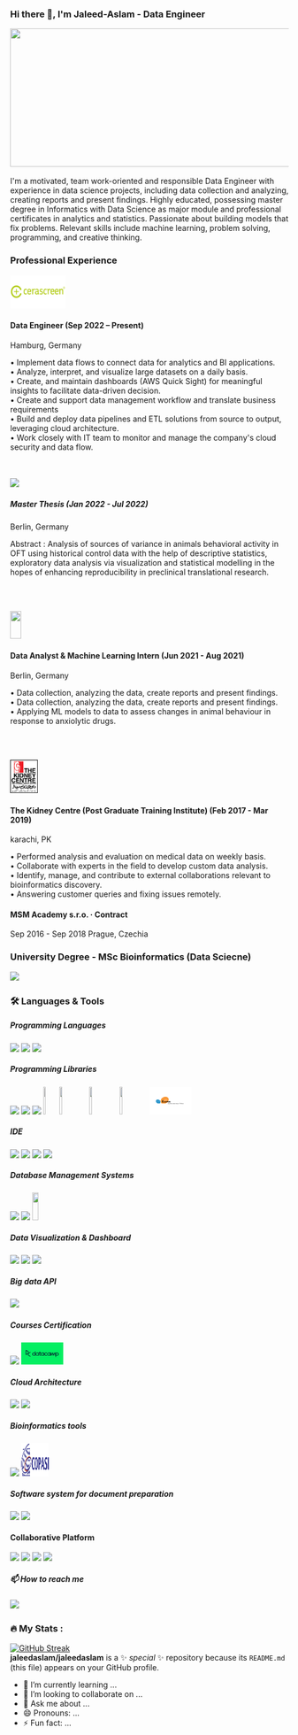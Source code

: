 
### Hi there 👋, I'm Jaleed-Aslam - Data Engineer 

<div align="center">
  <img src="https://media.giphy.com/media/dWesBcTLavkZuG35MI/giphy.gif" width="750" height="250"/>
</div>

I'm a motivated, team work-oriented and responsible Data Engineer with experience in data science projects, including data collection and analyzing, creating reports and present findings. Highly educated, possessing master degree in Informatics with Data Science as major module and professional certificates in analytics and statistics. Passionate about building models that fix problems. Relevant skills include machine learning, problem solving, programming, and creative thinking.

### Professional Experience

</code><img height=60 width="20%" src="https://github.com/jaleedaslam/jaleedaslam/blob/main/Cera.png"/></code>

#### Data Engineer (Sep 2022 – Present)
Hamburg, Germany

• Implement data flows to connect data for analytics and BI applications.
<br />
• Analyze, interpret, and visualize large datasets on a daily basis.
<br />
• Create, and maintain dashboards (AWS Quick Sight) for meaningful insights to facilitate data-driven decision.
<br />
• Create and support data management workflow and translate business requirements
<br />
• Build and deploy data pipelines and ETL solutions from source to output, leveraging cloud architecture.
<br />
• Work closely with IT team to monitor and manage the company's cloud security and data flow.


<br />
<br />
</code><img height=50 src="https://upload.wikimedia.org/wikipedia/commons/5/51/Logo_Charite.svg"/></code>

##### Master Thesis (Jan 2022 - Jul 2022)
Berlin, Germany

Abstract :
Analysis of sources of variance in animals behavioral activity in OFT using historical control data with the help of descriptive statistics, exploratory data analysis via visualization and statistical modelling in the hopes of enhancing reproducibility in preclinical translational research.

<br />
<br />

</code><img height=50 width="20%" src="https://upload.wikimedia.org/wikipedia/commons/b/b4/BIH_Logo_at-Charite_kurz_quer_rgb.jpg"/></code>

#### Data Analyst & Machine Learning Intern (Jun 2021 - Aug 2021)
Berlin, Germany

• Data collection, analyzing the data, create reports and present findings.
<br />
• Data collection, analyzing the data, create reports and present findings.
<br />
• Applying ML models to data to assess changes in animal behaviour in response to anxiolytic drugs.

<br />
<br />

</code><img height=60 width="10%" src="https://github.com/jaleedaslam/jaleedaslam/blob/main/TKC.jpeg"/></code>

#### The Kidney Centre (Post Graduate Training Institute) (Feb 2017 - Mar 2019) 
karachi, PK

• Performed analysis and evaluation on medical data on weekly basis.
<br />
• Collaborate with experts in the field to develop custom data analysis.
<br />
• Identify, manage, and contribute to external collaborations relevant to bioinformatics discovery.
<br />
• Answering customer queries and fixing issues remotely. 

#### MSM Academy s.r.o. · Contract
Sep 2016 - Sep 2018 
Prague, Czechia
<br />

### University Degree - MSc Bioinformatics (Data Sciecne)

<img height = 60 src = 'https://upload.wikimedia.org/wikipedia/de/7/71/Fub-logo.svg' />
<br />

 ### 🛠️ Languages & Tools

##### Programming Languages
</code>[<img width="10%" src="https://www.vectorlogo.zone/logos/python/python-ar21.svg"/>](https://www.google.com/)</code>
</code>[<img height=50 src = 'https://www.vectorlogo.zone/logos/r-project/r-project-icon.svg' />](https://www.r-project.org/)</code>
</code>[<img height=50 src = 'https://upload.wikimedia.org/wikipedia/commons/8/87/Sql_data_base_with_logo.png' />](https://www.r-project.org/)</code>
<br /> 

##### Programming Libraries

</code><img height=50 src="https://cdn.jsdelivr.net/gh/devicons/devicon/icons/pandas/pandas-original-wordmark.svg" /></code>
</code><img height=50 src="https://cdn.jsdelivr.net/gh/devicons/devicon/icons/numpy/numpy-original-wordmark.svg" /></code>
</code><img height=50  src="https://cdn.jsdelivr.net/gh/devicons/devicon/icons/tensorflow/tensorflow-original-wordmark.svg" /></code>
<code><img width="5%" height=50 src="https://www.vectorlogo.zone/logos/plot_ly/plot_ly-official.svg"></code>
<code><img width="10%" height=50 src= 'https://www.vectorlogo.zone/logos/apache_spark/apache_spark-ar21.svg'></code>
<code><img width="10%" height=50 src= 'https://www.vectorlogo.zone/logos/opencv/opencv-ar21.svg'></code>
<code><img width="10%" height=50 src= 'https://matplotlib.org/_static/logo2.svg'></code>
</code><img height=50 width="15%" src="https://github.com/scikit-learn/scikit-learn/blob/main/doc/logos/scikit-learn-logo.svg" /></code>
<br />


##### IDE

</code><img height=30 src="https://img.shields.io/badge/Colab-F9AB00?style=for-the-badge&logo=googlecolab&color=525252"/></code>
</code><img height=30 src = 'https://img.shields.io/badge/RStudio-75AADB?style=for-the-badge&logo=RStudio&logoColor=white' /></code>
</code><img height=50 src="https://cdn.jsdelivr.net/gh/devicons/devicon/icons/jupyter/jupyter-original-wordmark.svg" /></code>
</code><img height=50 src="https://cdn.jsdelivr.net/gh/devicons/devicon/icons/anaconda/anaconda-original-wordmark.svg" />
<br />

##### Database Management Systems

</code><img height = 50 src="https://cdn.jsdelivr.net/gh/devicons/devicon/icons/mysql/mysql-original-wordmark.svg" /></code>
</code><img height = 50 src="https://cdn.jsdelivr.net/gh/devicons/devicon/icons/postgresql/postgresql-original-wordmark.svg" />
</code><img height = 50 width="15%" src="https://www.beekeeperstudio.io/static/press-kit/bk-logo-full-lightbg.svg" />
<br />

##### Data Visualization & Dashboard


</code><img height = 30 src= 'https://img.shields.io/badge/Tableau-E97627?style=for-the-badge&logo=Tableau&logoColor=white' />
</code><img height = 30 src= 'https://img.shields.io/badge/Google%20Analytics-E37400?style=for-the-badge&logo=google%20analytics&logoColor=white' />
</code>[<img height=50 src = 'https://www.vectorlogo.zone/logos/microsoft_powerbi/microsoft_powerbi-ar21.svg'/>](https://www.r-project.org/)</code>
<br />

##### Big data API

</code><img height = 50 src="https://www.vectorlogo.zone/logos/google_bigquery/google_bigquery-ar21.svg" /></code>
<br />

##### Courses Certification

</code><img height = 30 src = 'https://upload.wikimedia.org/wikipedia/commons/e/e3/Udemy_logo.svg'/></code>
</code><img height = 40 src = 'https://github.com/jaleedaslam/jaleedaslam/blob/main/is-datacamp-worth-it.png' /></code>
<br/>

##### Cloud Architecture

<img height = 60 src="https://cdn.jsdelivr.net/gh/devicons/devicon/icons/amazonwebservices/amazonwebservices-original-wordmark.svg"/></code>
</code><img height = 50 src="https://www.vectorlogo.zone/logos/amazon_awslambda/amazon_awslambda-ar21.svg" /></code>
<br />

##### Bioinformatics tools

<img height = 80 src="https://upload.wikimedia.org/wikipedia/en/a/a0/MEGA7_logo.png" />
<img height = 60 width="10%" src="https://github.com/jaleedaslam/jaleedaslam/blob/main/copasi-logo.png"/>

<br />

##### Software system for document preparation

<img height = 50 src="https://cdn.jsdelivr.net/gh/devicons/devicon/icons/latex/latex-original.svg" />
<img height = 30 src= https://img.shields.io/badge/Notepad++-90E59A.svg?style=for-the-badge&logo=notepad%2B%2B&logoColor=black' />
<br />
															       
#### Collaborative Platform

</code><img height = 50 src="https://cdn.jsdelivr.net/gh/devicons/devicon/icons/git/git-original-wordmark.svg"/></code>
</code><img height=50 src="https://cdn.jsdelivr.net/gh/devicons/devicon/icons/github/github-original.svg"/></code> 
</code><img height=50 src="https://www.vectorlogo.zone/logos/gitlab/gitlab-ar21.svg"/></code>
</code><img height=50 src="https://www.vectorlogo.zone/logos/asana/asana-ar21.svg"/></code>
<br />															       
															       
##### 📫 How to reach me

[![](https://img.shields.io/badge/linkedin-%230077B5.svg?style=for-the-badge&logo=linkedin)](https://www.linkedin.com/in/zluvsand/)

### :fire: My Stats :
[![GitHub Streak](https://streak-stats.demolab.com/?user=jaleedaslam)](https://git.io/streak-stats)															       
**jaleedaslam/jaleedaslam** is a ✨ _special_ ✨ repository because its `README.md` (this file) appears on your GitHub profile.


- 🌱 I’m currently learning ...
- 👯 I’m looking to collaborate on ...
- 💬 Ask me about ...
- 😄 Pronouns: ...
- ⚡ Fun fact: ...
